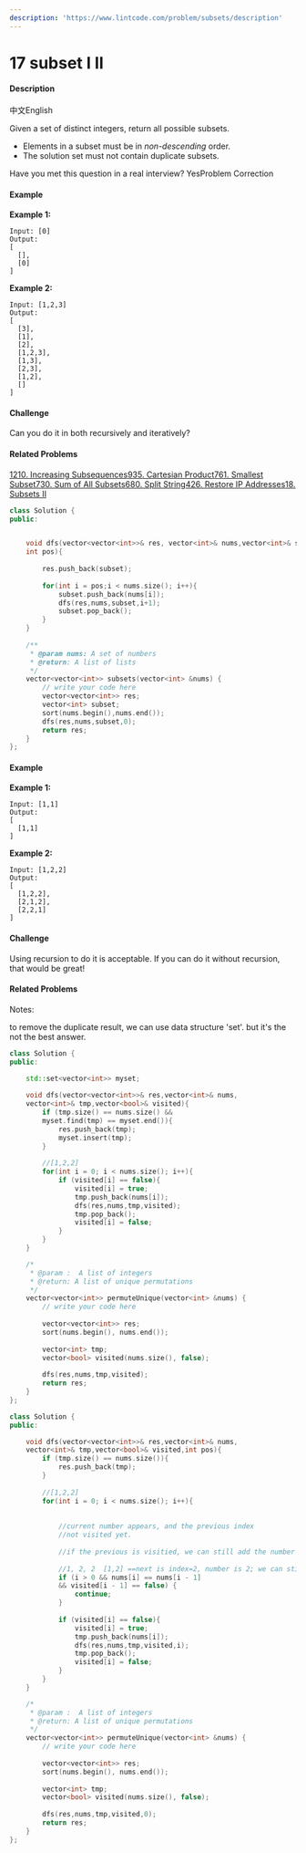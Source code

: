 ```yaml
---
description: 'https://www.lintcode.com/problem/subsets/description'
---
```


# 17 subset I II



#### Description

中文English

Given a set of distinct integers, return all possible subsets.

* Elements in a subset must be in _non-descending_ order.
* The solution set must not contain duplicate subsets.

Have you met this question in a real interview?  YesProblem Correction

#### Example

**Example 1:**

```text
Input: [0]
Output:
[
  [],
  [0]
]
```

**Example 2:**

```text
Input: [1,2,3]
Output:
[
  [3],
  [1],
  [2],
  [1,2,3],
  [1,3],
  [2,3],
  [1,2],
  []
]
```

#### Challenge

Can you do it in both recursively and iteratively?

#### Related Problems

[1210. Increasing Subsequences](https://www.lintcode.com/problem/increasing-subsequences)[935. Cartesian Product](https://www.lintcode.com/problem/cartesian-product)[761. Smallest Subset](https://www.lintcode.com/problem/smallest-subset)[730. Sum of All Subsets](https://www.lintcode.com/problem/sum-of-all-subsets)[680. Split String](https://www.lintcode.com/problem/split-string)[426. Restore IP Addresses](https://www.lintcode.com/problem/restore-ip-addresses)[18. Subsets II](https://www.lintcode.com/problem/subsets-ii)

```cpp
class Solution {
public:


    void dfs(vector<vector<int>>& res, vector<int>& nums,vector<int>& subset, 
    int pos){
        
        res.push_back(subset);
        
        for(int i = pos;i < nums.size(); i++){
            subset.push_back(nums[i]);
            dfs(res,nums,subset,i+1);
            subset.pop_back();
        }
    }
    
    /**
     * @param nums: A set of numbers
     * @return: A list of lists
     */
    vector<vector<int>> subsets(vector<int> &nums) {
        // write your code here
        vector<vector<int>> res;
        vector<int> subset;
        sort(nums.begin(),nums.end());
        dfs(res,nums,subset,0);
        return res;
    }
};
```

#### Example

**Example 1:**

```text
Input: [1,1]
Output:
[
  [1,1]
]
```

**Example 2:**

```text
Input: [1,2,2]
Output:
[
  [1,2,2],
  [2,1,2],
  [2,2,1]
]
```

#### Challenge

Using recursion to do it is acceptable. If you can do it without recursion, that would be great!

#### Related Problems

Notes:

to remove the duplicate result, we can use data structure 'set'. but it's the not the best answer.

```cpp
class Solution {
public:

    std::set<vector<int>> myset;
    
    void dfs(vector<vector<int>>& res,vector<int>& nums,
    vector<int>& tmp,vector<bool>& visited){
        if (tmp.size() == nums.size() && 
        myset.find(tmp) == myset.end()){
            res.push_back(tmp);
            myset.insert(tmp);
        }
        
        //[1,2,2]
        for(int i = 0; i < nums.size(); i++){
            if (visited[i] == false){
                visited[i] = true;
                tmp.push_back(nums[i]);
                dfs(res,nums,tmp,visited);
                tmp.pop_back();
                visited[i] = false;
            }
        }
    }

    /*
     * @param :  A list of integers
     * @return: A list of unique permutations
     */
    vector<vector<int>> permuteUnique(vector<int> &nums) {
        // write your code here
        
        vector<vector<int>> res;
        sort(nums.begin(), nums.end());
        
        vector<int> tmp;
        vector<bool> visited(nums.size(), false);
        
        dfs(res,nums,tmp,visited);
        return res;
    }
};
```

```cpp
class Solution {
public:

    void dfs(vector<vector<int>>& res,vector<int>& nums,
    vector<int>& tmp,vector<bool>& visited,int pos){
        if (tmp.size() == nums.size()){
            res.push_back(tmp);
        }
        
        //[1,2,2]
        for(int i = 0; i < nums.size(); i++){
            
            
            //current number appears, and the previous index
            //not visited yet.
            
            //if the previous is visitied, we can still add the number
            
            //1, 2, 2  [1,2] ==next is index=2, number is 2; we can still add
            if (i > 0 && nums[i] == nums[i - 1] 
            && visited[i - 1] == false) { 
                continue; 
            }
            
            if (visited[i] == false){
                visited[i] = true;
                tmp.push_back(nums[i]);
                dfs(res,nums,tmp,visited,i);
                tmp.pop_back();
                visited[i] = false;
            }
        }
    }

    /*
     * @param :  A list of integers
     * @return: A list of unique permutations
     */
    vector<vector<int>> permuteUnique(vector<int> &nums) {
        // write your code here
        
        vector<vector<int>> res;
        sort(nums.begin(), nums.end());
        
        vector<int> tmp;
        vector<bool> visited(nums.size(), false);
        
        dfs(res,nums,tmp,visited,0);
        return res;
    }
};
```

